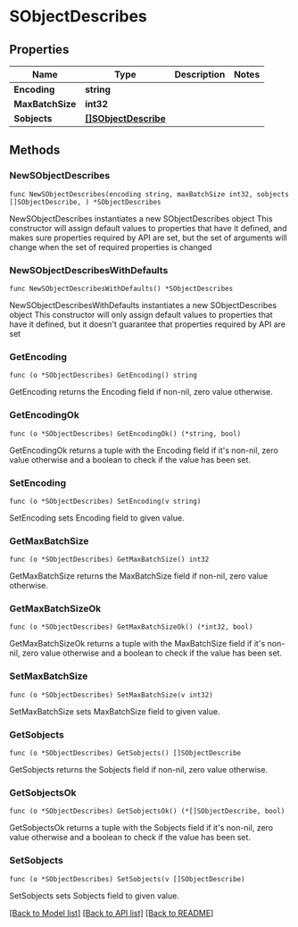 # SObjectDescribes

## Properties

Name | Type | Description | Notes
------------ | ------------- | ------------- | -------------
**Encoding** | **string** |  | 
**MaxBatchSize** | **int32** |  | 
**Sobjects** | [**[]SObjectDescribe**](SObjectDescribe.md) |  | 

## Methods

### NewSObjectDescribes

`func NewSObjectDescribes(encoding string, maxBatchSize int32, sobjects []SObjectDescribe, ) *SObjectDescribes`

NewSObjectDescribes instantiates a new SObjectDescribes object
This constructor will assign default values to properties that have it defined,
and makes sure properties required by API are set, but the set of arguments
will change when the set of required properties is changed

### NewSObjectDescribesWithDefaults

`func NewSObjectDescribesWithDefaults() *SObjectDescribes`

NewSObjectDescribesWithDefaults instantiates a new SObjectDescribes object
This constructor will only assign default values to properties that have it defined,
but it doesn't guarantee that properties required by API are set

### GetEncoding

`func (o *SObjectDescribes) GetEncoding() string`

GetEncoding returns the Encoding field if non-nil, zero value otherwise.

### GetEncodingOk

`func (o *SObjectDescribes) GetEncodingOk() (*string, bool)`

GetEncodingOk returns a tuple with the Encoding field if it's non-nil, zero value otherwise
and a boolean to check if the value has been set.

### SetEncoding

`func (o *SObjectDescribes) SetEncoding(v string)`

SetEncoding sets Encoding field to given value.


### GetMaxBatchSize

`func (o *SObjectDescribes) GetMaxBatchSize() int32`

GetMaxBatchSize returns the MaxBatchSize field if non-nil, zero value otherwise.

### GetMaxBatchSizeOk

`func (o *SObjectDescribes) GetMaxBatchSizeOk() (*int32, bool)`

GetMaxBatchSizeOk returns a tuple with the MaxBatchSize field if it's non-nil, zero value otherwise
and a boolean to check if the value has been set.

### SetMaxBatchSize

`func (o *SObjectDescribes) SetMaxBatchSize(v int32)`

SetMaxBatchSize sets MaxBatchSize field to given value.


### GetSobjects

`func (o *SObjectDescribes) GetSobjects() []SObjectDescribe`

GetSobjects returns the Sobjects field if non-nil, zero value otherwise.

### GetSobjectsOk

`func (o *SObjectDescribes) GetSobjectsOk() (*[]SObjectDescribe, bool)`

GetSobjectsOk returns a tuple with the Sobjects field if it's non-nil, zero value otherwise
and a boolean to check if the value has been set.

### SetSobjects

`func (o *SObjectDescribes) SetSobjects(v []SObjectDescribe)`

SetSobjects sets Sobjects field to given value.



[[Back to Model list]](../README.md#documentation-for-models) [[Back to API list]](../README.md#documentation-for-api-endpoints) [[Back to README]](../README.md)


